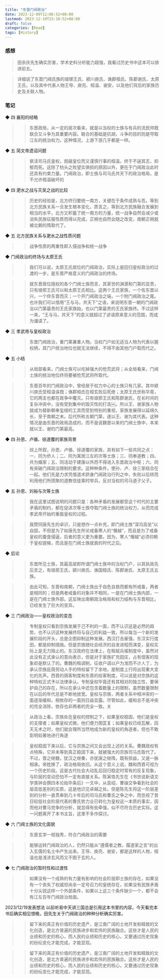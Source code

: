 ```yaml
---
title: "东晋门阀政治"
date: 2023-12-09T12:06:52+08:00
lastmod: 2023-12-19T23:10:52+08:00
draft: false
categories: [Read]
tags: [History]
---
```


### 感想
> 田余庆先生确实厉害，学术史料分析能力超强，我看过历史书中这本可以排进前五。

> 详细说了东晋门阀氏族的琅琊王氏、颍川庾氏、谯郡桓氏、陈郡谢氏、太原王氏，以及其中代表人物王导、庾亮、桓温、谢安，以及他们背后的家族历史及关联人物。


### 笔记

◆ 四 襄阳的经略

>> 东晋政局，从一定的层次看来，就是以当权的士族与有兵的流民帅既联合又斗争为其重要内容。联合的基础是抗胡，斗争的目的则是夺取江左的统治权力。这种情况，上游下游几乎都是一样。


◆ 五 简文帝遗诏问题

>> 亵渎司马氏皇权，觊觎皇位而又谨慎行事的桓温，终于不逞其志，抑郁而死。这除了枋头之败望实俱损的原因以外，更在于门阀政治此时还具有约束力量。门阀政治，即士族与司马氏共天下的政治格局，是不允许桓温破坏的

◆ 四 淝水之战与灭吴之战的比较

>> 历史的经验是，北方终归要统一南方，关键在于条件成熟与否。等到北方民族关系一旦发生根本变化，质言之，等到北方民族融合发展到相当的水平，北方又积蓄了统一南方的力量，统一战争自然会减少或消失民族征服性质而得以完成，正朔也自然会随之改变，南朝正朔就被北朝的隋取代了。

◆ 五 北方民族关系与淝水之战性质问题

>> 战争性质的两重性即入侵战争和统一战争

◆ 门阀政治的终场与太原王氏

>> 我们可以说，太原王氏居位的门阀政治，实际上是回归皇权政治的过渡的一步，是东晋严格意义的门阀政治的终场。

>> 就东晋居位擅权的各个门阀士族而言，其家世的渊源和门第的显贵，只有琅邪王氏可以和太原王氏相比。这两个王氏家族，一个佐东晋以兴，一个伴东晋而灭；一个开门阀政治之端，一个附门阀政治之尾。也许我们可以借用“王与马，共天下”之语，来说明东晋一朝的门阀政治以门第最贵的王氏家族始，也以门第最贵的王氏家族终。不过这样一来，“王与马，共天下”的意义就超过了谚语原来意义的范围，而成为谶语了。

◆ 三 孝武帝与皇权政治

>> 东晋门阀政治，重门第兼重人物。当权门户如无适当人物为代表以握权柄，其门户统治地位也就无法继续，不得不由其他门户取而代之。

◆ 五 小结

>> 从局部看来，门阀士族可以吃掉强大的伧荒武将；从全局看来，门阀士族的统治地位终将要被伧荒武将所取代。

>> 东晋百年的门阀政治中，曾经居于权力中心的士族只有几家。其中颍川庾氏受桓温诛戮；谯郡桓氏在桓玄败后死绝；太原王氏世称华胄，它的两支也都在政争中覆灭。只有琅邪王氏和陈郡谢氏，在长时间的复杂冲突中，没有受到集中的毁灭性的打击￼。所以王、谢家族人物就成为替新朝奉玺绶的工具而受到特别的重视，家族发展得以延绵久长，至于南朝之末。后代所称五朝门第，遂以王、谢为其代表。这种情况是由东晋的政局造成的，而不是说魏晋以来的门阀士族中，本来就以王、谢的门第最高。

◆ 四 孙恩、卢循、徐道覆的家族背景

>> 综上所叙，孙恩、卢循、徐道覆的家族，具有如下一些共同之点：一、同为侨人；二、同为寓居江左的次等士族；三、同奉道教；四、共为婚家；五、同活动于建康以外而不得进入东晋政治中枢；六、同有突破门阀政治限制的要求。这种种条件，使孙、卢、徐三家结合在一起。他们先是力求凭借道术跻身门阀政治行列之中，失败以后转而利用他们所团聚的道教信徒乘时举兵，反对当权的司马道子父子。

◆ 五 孙恩、刘裕与次等士族

>> 我在这里试图说明的问题只是：各种矛盾的发展都受这个时代的主要矛盾的制约，都在促进次等士族夺取门阀士族的统治权力，从而完成孝武帝开始的重振皇权的过程。

>> 我赞同唐先生的卓识，只是想作一点补充，即门阀士族“深沟高垒”以自固，不但是为了如唐先生所论戒备寒人的“僭越”，而且是为了戒备皇权的蚕食侵逼，后者的意义更为重要。因为，寒人“僭越”必须仰赖于皇权提掖，而且是在门阀士族就衰的时代之后。

◆ 后论

>> 东晋所见士族，其最高层即所谓门阀士族中的当权门户，以其执政先后言之，有琅邪王氏，颍川庾氏、谯国桓氏、陈郡谢氏、太原王氏五族。

>> 由此可知，东晋和南朝，门阀士族出于自危自救而都有所戒备，两者是相同的；但是两者戒备的对象并不相同，一是在门阀士族内部，一是在门阀士族外部。这反映出南朝政治格局和权力结构与东晋相比，已经发生了巨大的变异。

◆ 三 门阀政治——皇权政治的变态

>> 专制皇权只看到宗族发展于己不利的一面，而不认识这是必然的趋势，也不认识这种发展终将与自己的利益一致，所以每当一个新的发展阶段的开头，总是企图抑制这种发展。西汉打击豪强，东汉实行度田，都是抑制措施。但是宗族随社会经济的自发进程而演变，皇权实际上是无力阻止的。东汉政府在法律上，在租赋兵徭制度中，虽然对此没有正式承认的意向表示，但是对于家族扩充田庄，占有佃客的现象却是默认了的。曹魏的租调制，征收户调以户为准而不计人丁，为承认宗族庇荫劳动人手的特权留下了余地，是制度上行将出现重大变化的先声。西晋的荫客制度和东晋的给客制度，可以说是对宗族的这种特权正式予以法律承认。专制皇权毕竟还有其相对的独立性，要保护自己的存在，所以在承认中还包含着数量上的限制，虽然数量限制在以后的年代总是不断地放宽。皇权与宗族，两者关系中相冲突的一面逐渐缓和，相依存的一面则日益显露。尽管如此，缓和总不是冲突的完全消除，依存也非两者的完全一致。关

>> 从政治上看，宗族处在皇权的控制之下，如果皇权稳固，他们是皇权的支撑者；如果皇权式微，他们便力图匡复；如果皇权已经瓦解，回天无术之时，他们就会理所当然地成为新的皇权的角逐者，但也不敢彰明较著地进行角逐

>> 皇权稳固下来以后，它与宗族之间又会出现上述的关系。曹魏政权有点特殊，它并未等到真正稳固下来，就被强大的宗族司马氏取代了。不过，晋之继魏，犹汉之继秦，亦犹唐之继隋，既有损益，又是一脉相承。帝姓换了，政治格局依旧。从这个意义上说，魏和西晋可视为一个历史阶段。这是古代社会大动乱后回归稳定时常有的反复现象，与阶层的变动恐怕不一定有直接关系。陈寅恪先生在《书世说新语文学类钟会撰四本论始毕条后》一文中，从袁绍、曹操交争看到社会阶层高低差别的实质，这是他识见卓越之处。但是陈先生将这一阶层差别的分析一直贯串到几十年后的司马氏和曹氏之争之中，而忽视了昔日较低社会阶层代表的曹氏势力业已转化为皇权这一本质的事实，因而他对曹马党争的分析，就显得有些牵强，似不尽符合历史实际。这一问题离开了本书主旨，这里不多作探讨。

◆ 六 门阀士族的文化面貌

>> 东晋玄学一枝独秀，符合门阀政治的需要

>> 能够运转门阀政治的人，仍然只能从“遵儒者之教，履道家之言”的出入玄儒的名士中产生出来。王导、庾亮、谢安，都是这样的人物，桓温也是浅涉玄风而又不囿于玄的人。

◆ 七 门阀政治的暂时性和过渡性

>> 如果没有一个成熟的有力量有影响的社会阶层即士族的存在，如果没有一个丧失了权威但尚余一定号召力的皇统存在，如果没有民族矛盾十分尖锐这样一个外部条件，如果以上这三个条件缺少一个，都不会有江左百年门阀政治局面。

2023/12/19发表想法
以前听易中天讲三国总是引用这本书里的内容，今天看完本书后确实相见恨晚，田先生关于门阀政治的种种分析确实厉害。
>> 留下来的真正有价值的历史遗产，是江南广阔的土地开发和精致的文化创造，是北方普遍的民族进步和宏伟的民族融合。这些才是人民的业绩和历史的核心，而人民的业绩和历史的核心，又要通过历史现象的纷纭变化才能完成，才能显现。

>> 留下来的真正有价值的历史遗产，是江南广阔的土地开发和精致的文化创造，是北方普遍的民族进步和宏伟的民族融合。这些才是人民的业绩和历史的核心，而人民的业绩和历史的核心，又要通过历史现象的纷纭变化才能完成，才能显现。


